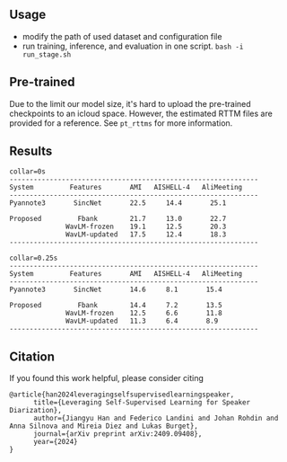## Usage
- modify the path of used dataset and configuration file
- run training, inference, and evaluation in one script. `bash -i run_stage.sh`

## Pre-trained
Due to the limit our model size, it's hard to upload the pre-trained checkpoints to an icloud space. However, the estimated RTTM files are provided for a reference. See `pt_rttms` for more information.

## Results
```
collar=0s                           
--------------------------------------------------------------
System         Features       AMI   AISHELL-4   AliMeeting         
--------------------------------------------------------------
Pyannote3       SincNet       22.5     14.4       25.1

Proposed         Fbank        21.7     13.0       22.7
              WavLM-frozen    19.1     12.5       20.3
              WavLM-updated   17.5     12.4       18.3
--------------------------------------------------------------

collar=0.25s 
--------------------------------------------------------------
System         Features       AMI   AISHELL-4   AliMeeting         
--------------------------------------------------------------
Pyannote3       SincNet       14.6     8.1       15.4

Proposed         Fbank        14.4     7.2       13.5
              WavLM-frozen    12.5     6.6       11.8
              WavLM-updated   11.3     6.4       8.9
--------------------------------------------------------------
```

## Citation
If you found this work helpful, please consider citing
```
@article{han2024leveragingselfsupervisedlearningspeaker,
      title={Leveraging Self-Supervised Learning for Speaker Diarization}, 
      author={Jiangyu Han and Federico Landini and Johan Rohdin and Anna Silnova and Mireia Diez and Lukas Burget},
      journal={arXiv preprint arXiv:2409.09408},
      year={2024}
}
```